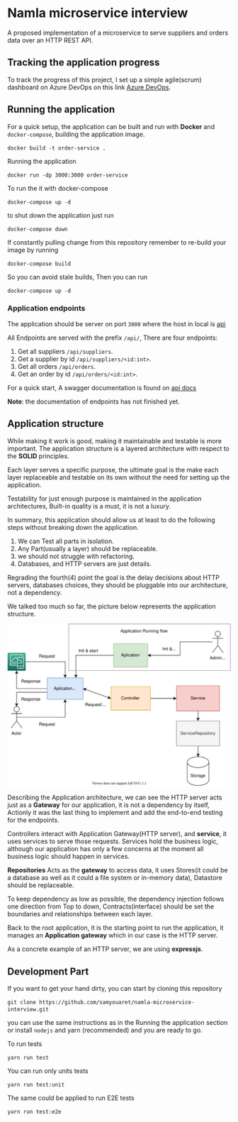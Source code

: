 # Namla microservice interview

A proposed implementation of a  microservice to serve suppliers and orders data over an HTTP REST API.

## Tracking the application progress

To track the progress of this project, I set up a simple agile(scrum) dashboard on Azure DevOps  on this link [Azure DevOps](https://dev.azure.com/samyouaret13/namla-interview).

## Running the application

For a quick setup, the application can be built and run with **Docker** and `docker-compose`, building the application image.

    docker build -t order-service .

Running the application

    docker run -dp 3000:3000 order-service

To run the it with docker-compose

    docker-compose up -d

to shut down the application just run

    docker-compose down

If constantly pulling change from this repository remember to re-build your image by running 

    docker-compose build 
    
So you can avoid stale builds, Then you can run

    docker-compose up -d

### Application endpoints

The application should be server on port `3000` where the host in local is  [api](https://localhost:3000)

All Endpoints are served with the prefix `/api/`, There are four endpoints:

1. Get all suppliers `/api/suppliers`.
2. Get a supplier by id `/api/suppliers/<id:int>`.
3. Get all orders `/api/orders`.
4. Get an order by id `/api/orders/<id:int>`.

For a quick start, A swagger documentation is found on [api docs](https://localhost:3000/api/docs)

**Note**: the documentation of endpoints has not finished yet.

## Application structure

While making it work is good, making it maintainable and testable is more important. The application structure is a layered architecture with respect to the **SOLID** principles.

Each layer serves a specific purpose, the ultimate goal is the make each layer replaceable and testable on its own without the need for setting up the application.

Testability for just enough purpose is maintained in the application architectures, Built-in quality is a must, it is not a luxury. 

In summary, this application should allow us at least to do the following steps without breaking down the application.

1. We can Test all parts in isolation.
2. Any Part(usually a layer) should be replaceable.
3. we should not struggle with refactoring.
4. Databases, and HTTP servers are just details.

Regrading the fourth(4) point the goal is the delay decisions 
about HTTP servers, databases choices, they should be pluggable into our architecture, not a dependency.

We talked too much so far, the picture below represents the application structure.


![Application architecture ](./docs/images/application-architecure.svg)


Describing the Application architecture, we can see the HTTP server acts just as a **Gateway** for our application, it is not a dependency by itself, Actionly it was the last thing to implement and add the end-to-end testing for the endpoints.

Controllers interact with Application Gateway(HTTP server), and **service**, it uses services to serve those requests.
Services hold the business logic, although our application has only a few concerns at the moment all business logic should happen in services.

**Repositories** Acts as the **gateway** to access data, it uses Stores(it could be a database as well as it could a file system or in-memory data), Datastore should be replaceable.

To keep dependency as low as possible, the dependency injection follows one direction from Top to down, Contracts(interface) should be set the boundaries and relationships between each layer.

Back to the root application, it is the starting point to run the application, it manages an **Application gateway** which in our case is the HTTP server.


As a concrete example of an HTTP server, we are using **expressjs**.


## Development Part

If you want to get your hand dirty, you can start by cloning this repository

    git clone https://github.com/samyouaret/namla-microservice-interview.git

you can use the same instructions as in the Running the application section or install `nodejs` and yarn (recommended) and you are ready to go.

To run tests

    yarn run test

You can run only units tests

    yarn run test:unit

The same could be applied to run E2E tests

    yarn run test:e2e
